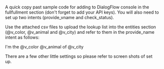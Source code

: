 A quick copy past sample code for adding to DialogFlow console in the fullfullment section (don't forget to add your API keys). You will also need to set up two intents (provide_vname and check_status). 

Use the attached csv files to upload the lookup list into the entities section (@v_color, @v_animal and @v_city) and refer to them in the provide_name intent as follows:

I'm the @v_color @v_animal of @v_city

There are a few other little settings so please refer to screen shots of set up.
